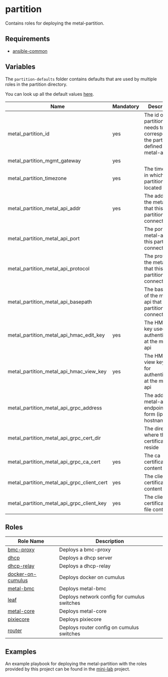 # partition

Contains roles for deploying the metal-partition.

## Requirements

- [ansible-common](https://github.com/metal-stack/ansible-common)

## Variables

The `partition-defaults` folder contains defaults that are used by multiple roles in the partition directory.

You can look up all the default values [here](partition-defaults/main.yaml).

| Name                                       | Mandatory | Description                                                                                      |
| ------------------------------------------ | --------- | ------------------------------------------------------------------------------------------------ |
| metal_partition_id                         | yes       | The id of this partition. This needs to correspond to the partition id defined in the metal-api. |
| metal_partition_mgmt_gateway               | yes       |                                                                                                  |
| metal_partition_timezone                   | yes       | The timezone in which this partition is located                                                  |
| metal_partition_metal_api_addr             | yes       | The address of the metal-api that this partition connects to                                     |
| metal_partition_metal_api_port             |           | The port of the metal-api that this partition connects to                                        |
| metal_partition_metal_api_protocol         |           | The protocol of the metal-api that this partition connects to                                    |
| metal_partition_metal_api_basepath         |           | The basepath of the metal-api that this partition connects to                                    |
| metal_partition_metal_api_hmac_edit_key    | yes       | The HMAC edit key used for authenticating at the metal-api                                       |
| metal_partition_metal_api_hmac_view_key    | yes       | The HMAC view key used for authenticating at the metal-api                                       |
| metal_partition_metal_api_grpc_address     |           | The address of metal-api grpc endpoint in the form (ip or hostname:port)                         |
| metal_partition_metal_api_grpc_cert_dir    |           | The directory where the grpc certificates reside                                                 |
| metal_partition_metal_api_grpc_ca_cert     | yes       | The ca certificate file content                                                                  |
| metal_partition_metal_api_grpc_client_cert | yes       | The client certificate file content                                                              |
| metal_partition_metal_api_grpc_client_key  | yes       | The client certificate key file content                                                          |

## Roles

| Role Name                                    | Description                                 |
| -------------------------------------------- | ------------------------------------------- |
| [bmc-proxy](roles/bmc-proxy)                 | Deploys a bmc-proxy                         |
| [dhcp](roles/dhcp)                           | Deploys a dhcp server                       |
| [dhcp-relay](roles/dhcp-relay)               | Deploys a dhcp-relay                        |
| [docker-on-cumulus](roles/docker-on-cumulus) | Deploys docker on cumulus                   |
| [metal-bmc](roles/metal-bmc)                 | Deploys metal-bmc                           |
| [leaf](roles/leaf)                           | Deploys network config for cumulus switches |
| [metal-core](roles/metal-core)               | Deploys metal-core                          |
| [pixiecore](roles/pixiecore)                 | Deploys pixiecore                           |
| [router](roles/router)                       | Deploys router config on cumulus switches   |

## Examples

An example playbook for deploying the metal-partition with the roles provided by this project can be found in the [mini-lab](https://github.com/metal-stack/mini-lab) project.
